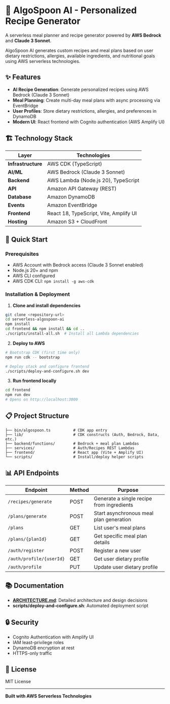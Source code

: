 # 🥄 AlgoSpoon AI - Personalized Recipe Generator

A serverless meal planner and recipe generator powered by **AWS Bedrock** and **Claude 3 Sonnet**.

AlgoSpoon AI generates custom recipes and meal plans based on user dietary restrictions, allergies, available ingredients, and nutritional goals using AWS serverless technologies.

## ✨ Features

- **AI Recipe Generation**: Generate personalized recipes using AWS Bedrock (Claude 3 Sonnet)
- **Meal Planning**: Create multi-day meal plans with async processing via EventBridge
- **User Profiles**: Store dietary restrictions, allergies, and preferences in DynamoDB
- **Modern UI**: React frontend with Cognito authentication (AWS Amplify UI)

## 🏗️ Technology Stack

| Layer | Technologies |
|-------|-------------|
| **Infrastructure** | AWS CDK (TypeScript) |
| **AI/ML** | AWS Bedrock (Claude 3 Sonnet) |
| **Backend** | AWS Lambda (Node.js 20), TypeScript |
| **API** | Amazon API Gateway (REST) |
| **Database** | Amazon DynamoDB |
| **Events** | Amazon EventBridge |
| **Frontend** | React 18, TypeScript, Vite, Amplify UI |
| **Hosting** | Amazon S3 + CloudFront |

## 🚀 Quick Start

### Prerequisites

- AWS Account with Bedrock access (Claude 3 Sonnet enabled)
- Node.js 20+ and npm
- AWS CLI configured
- AWS CDK CLI: `npm install -g aws-cdk`

### Installation & Deployment

1. **Clone and install dependencies**
```bash
git clone <repository-url>
cd serverless-algospoon-ai
npm install
cd frontend && npm install && cd ..
./scripts/install-all.sh  # Install all Lambda dependencies
```

2. **Deploy to AWS**
```bash
# Bootstrap CDK (first time only)
npm run cdk -- bootstrap

# Deploy stack and configure frontend
./scripts/deploy-and-configure.sh dev
```

3. **Run frontend locally**
```bash
cd frontend
npm run dev
# Opens on http://localhost:3000
```

## 📋 Project Structure

```
├── bin/algospoon.ts          # CDK app entry
├── lib/                      # CDK constructs (Auth, Bedrock, Data, etc.)
├── backend/functions/        # Bedrock + meal plan Lambdas
├── services/                 # Auth/Recipes REST Lambdas
├── frontend/                 # React app (Vite + Amplify UI)
└── scripts/                  # Install/deploy helper scripts
```

## 📊 API Endpoints

| Endpoint | Method | Purpose |
|----------|--------|---------|
| `/recipes/generate` | POST | Generate a single recipe from ingredients |
| `/plans/generate` | POST | Start asynchronous meal plan generation |
| `/plans` | GET | List user's meal plans |
| `/plans/{planId}` | GET | Get specific meal plan details |
| `/auth/register` | POST | Register a new user |
| `/auth/profile/{userId}` | GET | Get user dietary profile |
| `/auth/profile` | PUT | Update user dietary profile |

## 📚 Documentation

- **[ARCHITECTURE.md](ARCHITECTURE.md)**: Detailed architecture and design decisions
- **scripts/deploy-and-configure.sh**: Automated deployment script

## 🔒 Security

- Cognito Authentication with Amplify UI
- IAM least-privilege roles
- DynamoDB encryption at rest
- HTTPS-only traffic

## 📝 License

MIT License

---

**Built with AWS Serverless Technologies**
